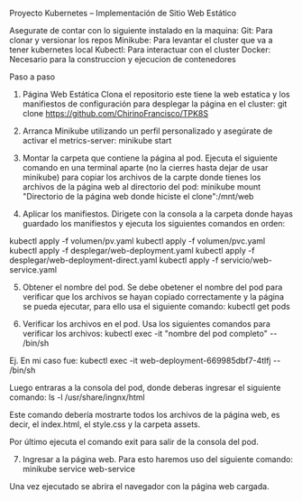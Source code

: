Proyecto Kubernetes – Implementación de Sitio Web Estático

Asegurate de contar con lo siguiente instalado en la maquina:
Git: Para clonar y versionar los repos
Minikube: Para levantar el cluster que va a tener kubernetes local
Kubectl: Para interactuar con el cluster
Docker: Necesario para la construccion y ejecucion de contenedores

Paso a paso
1) Página Web Estática
Clona el repositorio este tiene la web estatica y los manifiestos de configuración para desplegar la página en el cluster:
git clone https://github.com/ChirinoFrancisco/TPK8S

2) Arranca Minikube utilizando un perfil personalizado y asegúrate de activar el metrics-server:
minikube start

3) Montar la carpeta que contiene la página al pod.
Ejecuta el siguiente comando en una terminal aparte (no la cierres hasta dejar de usar minikube) para copiar los archivos de la carpte donde tienes los archivos de la página web al directorio del pod:
minikube mount "Directorio de la página web donde hiciste el clone":/mnt/web

4) Aplicar los manifiestos.
Dirigete con la consola a la carpeta donde hayas guardado los manifiestos y ejecuta los siguientes comandos en orden:

kubectl apply -f volumen/pv.yaml
kubectl apply -f volumen/pvc.yaml
kubectl apply -f desplegar/web-deployment.yaml
kubectl apply -f desplegar/web-deployment-direct.yaml
kubectl apply -f servicio/web-service.yaml

5) Obtener el nombre del pod.
Se debe obetener el nombre del pod para verificar que los archivos se hayan copiado correctamente y la página se pueda ejecutar, para ello usa el siguiente comando:
kubectl get pods

6) Verificar los archivos en el pod.
Usa los siguientes comandos para verificar los archivos:
kubectl exec -it "nombre del pod completo" -- /bin/sh

Ej. En mi caso fue:
kubectl exec -it web-deployment-669985dbf7-4tlfj -- /bin/sh

Luego entraras a la consola del pod, donde deberas ingresar el siguiente comando:
ls -l /usr/share/ingnx/html

Este comando debería mostrarte todos los archivos de la página web, es decir, el index.html, el style.css y la carpeta assets. 

Por último ejecuta el comando exit para salir de la consola del pod.

7) Ingresar a la página web.
Para esto haremos uso del siguiente comando:
minikube service web-service

Una vez ejecutado se abrira el navegador con la página web cargada.
